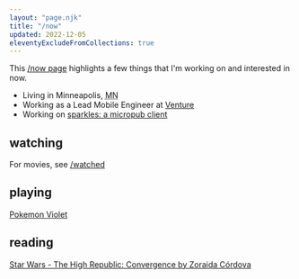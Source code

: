 ```yaml
---
layout: "page.njk"
title: "/now"
updated: 2022-12-05
eleventyExcludeFromCollections: true
---
```


This <a href="https://nownownow.com" target="_blank">/now page</a> highlights a few things that I'm working on and interested in now.

- Living in <span class="p-locality">Minneapolis</span>, <abbr class="p-region" title="Minnesota">MN</abbr>
- Working as a Lead Mobile Engineer at <a href="https://venture.org" target="_blank">Venture</a>
- Working on [sparkles: a micropub client](https://sparkles.sploot.com)

## watching
For movies, see [/watched](/watched)

## playing
[Pokemon Violet](https://scarletviolet.pokemon.com/en-us/)

## reading
[Star Wars - The High Republic: Convergence by Zoraida Córdova](https://zoraidacordova.com/books/the-high-republic-convergence/)
